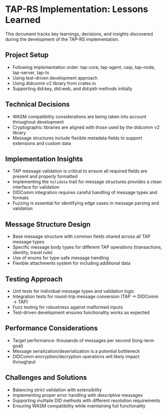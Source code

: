 # TAP-RS Implementation: Lessons Learned

This document tracks key learnings, decisions, and insights discovered during the development of the TAP-RS implementation.

## Project Setup
- Following implementation order: tap-core, tap-agent, caip, tap-node, tap-server, tap-ts
- Using test-driven development approach
- Using didcomm v2 library from crates.io
- Supporting did:key, did:web, and did:pkh methods initially

## Technical Decisions
- WASM compatibility considerations are being taken into account throughout development
- Cryptographic libraries are aligned with those used by the didcomm v2 library
- Message structures include flexible metadata fields to support extensions and custom data

## Implementation Insights
- TAP message validation is critical to ensure all required fields are present and properly formatted
- Implementing the `Validate` trait for message structures provides a clean interface for validation
- DIDComm integration requires careful handling of message types and formats
- Fuzzing is essential for identifying edge cases in message parsing and validation

## Message Structure Design
- Base message structure with common fields shared across all TAP message types
- Specific message body types for different TAP operations (transactions, identity, travel rule)
- Use of enums for type-safe message handling
- Flexible attachments system for including additional data

## Testing Approach
- Unit tests for individual message types and validation logic
- Integration tests for round-trip message conversion (TAP → DIDComm → TAP)
- Fuzz testing for robustness against malformed inputs
- Test-driven development ensures functionality works as expected

## Performance Considerations
- Target performance: thousands of messages per second (long-term goal)
- Message serialization/deserialization is a potential bottleneck
- DIDComm encryption/decryption operations will likely impact throughput

## Challenges and Solutions
- Balancing strict validation with extensibility
- Implementing proper error handling with descriptive messages
- Supporting multiple DID methods with different resolution requirements
- Ensuring WASM compatibility while maintaining full functionality
